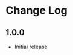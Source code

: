# Change Log

## 1.0.0
- Initial release

<!-- ## 1.3.0
- Benyt lokal Docker
- Kan man installere navcontainerhelper? -->

<!-- ## 1.4.0
- Forbind til Sandbox Container -->